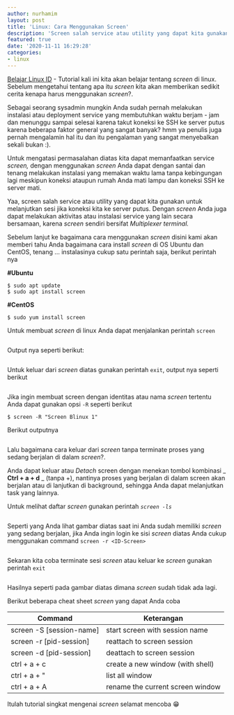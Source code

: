 ```yaml
---
author: nurhamim
layout: post
title: 'Linux: Cara Menggunakan Screen'
description: 'Screen salah service atau utility yang dapat kita gunakan untuk melanjutkan sesi jika koneksi kita ke server putus'
featured: true
date: '2020-11-11 16:29:28'
categories:
- linux
---
```


[Belajar Linux ID](/) - Tutorial kali ini kita akan belajar tentang _screen_ di linux. Sebelum mengetahui tentang apa itu _screen_ kita akan memberikan sedikit cerita kenapa harus menggunakan _screen_?.

Sebagai seorang sysadmin mungkin Anda sudah pernah melakukan instalasi atau deployment service yang membutuhkan waktu berjam - jam dan menunggu sampai selesai karena takut koneksi ke SSH ke server putus karena beberapa faktor general yang sangat banyak? hmm ya penulis juga pernah mengalamin hal itu dan itu pengalaman yang sangat menyebalkan sekali bukan :).

Untuk mengatasi permasalahan diatas kita dapat memanfaatkan service _screen,_ dengan menggunakan _screen_ Anda dapat dengan santai dan tenang melakukan instalasi yang memakan waktu lama tanpa kebingungan lagi meskipun koneksi ataupun rumah Anda mati lampu dan koneksi SSH ke server mati.

Yaa, screen salah service atau utility yang dapat kita gunakan untuk melanjutkan sesi jika koneksi kita ke server putus. Dengan _screen_ Anda juga dapat melakukan aktivitas atau instalasi service yang lain secara bersamaan, karena _screen_ sendiri bersifat _Multiplexer terminal._

Sebelum lanjut ke bagaimana cara menggunakan _screen_ disini kami akan memberi tahu Anda bagaimana cara install _screen_ di OS Ubuntu dan CentOS, tenang ... instalasinya cukup satu perintah saja, berikut perintah nya

**#Ubuntu**

<!--kg-card-begin: markdown-->

    $ sudo apt update
    $ sudo apt install screen

<!--kg-card-end: markdown-->

**#CentOS**

<!--kg-card-begin: markdown-->

    $ sudo yum install screen

<!--kg-card-end: markdown-->

Untuk membuat _screen_ di linux Anda dapat menjalankan perintah `screen`

<figure class="kg-card kg-image-card kg-width-wide"><img src="/content/images/2020/11/image-1.png" class="kg-image" alt srcset="/content/images/size/w600/2020/11/image-1.png 600w, /content/images/2020/11/image-1.png 617w"></figure>

Output nya seperti berikut:

<figure class="kg-card kg-image-card kg-width-wide"><img src="/content/images/2020/11/image-2.png" class="kg-image" alt srcset="/content/images/size/w600/2020/11/image-2.png 600w, /content/images/2020/11/image-2.png 620w"></figure>

Untuk keluar dari _screen_ diatas gunakan perintah `exit`, output nya seperti berikut

<figure class="kg-card kg-image-card kg-width-wide"><img src="/content/images/2020/11/image-4.png" class="kg-image" alt srcset="/content/images/size/w600/2020/11/image-4.png 600w, /content/images/2020/11/image-4.png 620w"></figure>

Jika ingin membuat screen dengan identitas atau nama _screen_ tertentu Anda dapat gunakan opsi `-R` seperti berikut

<!--kg-card-begin: markdown-->

    $ screen -R "Screen Blinux 1"

<!--kg-card-end: markdown-->

Berikut outputnya

<figure class="kg-card kg-image-card kg-width-wide"><img src="/content/images/2020/11/image-5.png" class="kg-image" alt srcset="/content/images/size/w600/2020/11/image-5.png 600w, /content/images/2020/11/image-5.png 615w"></figure>

Lalu bagaimana cara keluar dari _screen_ tanpa terminate proses yang sedang berjalan di dalam _screen_?.

Anda dapat keluar atau _Detach_ screen dengan menekan tombol kombinasi _ **Ctrl + a + d** _ (tanpa +), nantinya proses yang berjalan di dalam screen akan berjalan atau di lanjutkan di background, sehingga Anda dapat melanjutkan task yang lainnya.

Untuk melihat daftar _screen_ gunakan perintah _`screen -ls`_

<figure class="kg-card kg-image-card kg-width-wide"><img src="/content/images/2020/11/image-6.png" class="kg-image" alt srcset="/content/images/size/w600/2020/11/image-6.png 600w, /content/images/2020/11/image-6.png 614w"></figure>

Seperti yang Anda lihat gambar diatas saat ini Anda sudah memiliki _screen_ yang sedang berjalan, jika Anda ingin login ke sisi _screen_ diatas Anda cukup menggunakan command `screen -r <ID-Screen>`

<figure class="kg-card kg-image-card"><img src="/content/images/2020/11/image-7.png" class="kg-image" alt srcset="/content/images/size/w600/2020/11/image-7.png 600w, /content/images/2020/11/image-7.png 617w"></figure>

Sekaran kita coba terminate sesi _screen_ atau keluar ke _screen_ gunakan perintah `exit`

<figure class="kg-card kg-image-card"><img src="/content/images/2020/11/image-8.png" class="kg-image" alt srcset="/content/images/size/w600/2020/11/image-8.png 600w, /content/images/2020/11/image-8.png 619w"></figure>

Hasilnya seperti pada gambar diatas dimana _screen_ sudah tidak ada lagi.

Berikut beberapa cheat sheet _screen_ yang dapat Anda coba

<!--kg-card-begin: markdown-->

| Command | Keterangan |
| --- | --- |
| screen -S [session-name] | start screen with session name |
| screen -r [pid-session] | reattach to screen session |
| screen -d [pid-session] | deattach to screen session |
| ctrl + a + c | create a new window (with shell) |
| ctrl + a + " | list all window |
| ctrl + a + A | rename the current screen window |

<!--kg-card-end: markdown-->

Itulah tutorial singkat mengenai _screen_ selamat mencoba 😁

